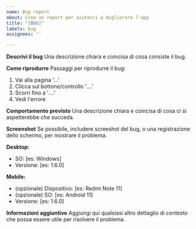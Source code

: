 ```yaml
---
name: Bug report
about: Crea un report per aiutarci a migliorare l'app
title: "[BUG]"
labels: bug
assignees: ''

---
```


**Descrivi il bug**
Una descrizione chiara e coincisa di cosa consiste il bug.

**Come riprodurre**
Passaggi per riprodurre il bug:
1. Vai alla pagina '...'
2. Clicca sul bottone/controllo '....'
3. Scorri fino a '....'
4. Vedi l'errore

**Comportamento previsto**
Una descrizione chiara e coincisa di cosa ci si aspetterebbe che succeda.

**Screenshot**
Se possibile, includere screeshot del bug, o una registrazione dello schermo, per mostrare il problema.

**Desktop:**
 - SO: [es: Windows]
 - Versione: [es: 1.6.0]

**Mobile:**
 - (opzionale) Dispositivo: [es: Redmi Note 11]
 - (opzionale) SO: [es: Android 11]
 - Versione: [es: 1.6.0]

**Informazioni aggiuntive**
Aggiungi qui qualsiasi altro dettaglio di contesto che possa essere utile per risolvere il problema.
